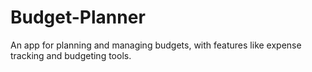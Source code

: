 # Budget-Planner
An app for planning and managing budgets, with features like expense tracking and budgeting tools.
